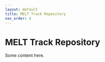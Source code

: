 ```yaml
---
layout: default
title: MELT Track Repository
nav_order: 4
---
```


# MELT Track Repository
Some content here.
